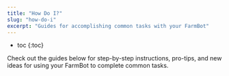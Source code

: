 ```yaml
---
title: "How Do I?"
slug: "how-do-i"
excerpt: "Guides for accomplishing common tasks with your FarmBot"
---
```


* toc
{:toc}

Check out the guides below for step-by-step instructions, pro-tips, and new ideas for using your FarmBot to complete common tasks.
